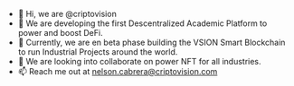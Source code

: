 - 👋 Hi, we are @criptovision
- 👀 We are developing the first Descentralized Academic Platform to power and boost DeFi. 
- 🌱 Currently, we are en beta phase building the VSION Smart Blockchain to run Industrial Projects around the world.
- 💞️ We are looking into collaborate on power NFT for all industries.
- 📫 Reach me out at nelson.cabrera@criptovision.com

<!---
criptovision/criptovision is a ✨ special ✨ repository because its `README.md` (this file) appears on your GitHub profile.
You can click the Preview link to take a look at your changes.
--->
